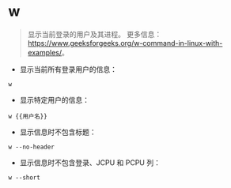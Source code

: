 # w

> 显示当前登录的用户及其进程。
> 更多信息：<https://www.geeksforgeeks.org/w-command-in-linux-with-examples/>。

- 显示当前所有登录用户的信息：

`w`

- 显示特定用户的信息：

`w {{用户名}}`

- 显示信息时不包含标题：

`w --no-header`

- 显示信息时不包含登录、JCPU 和 PCPU 列：

`w --short`
